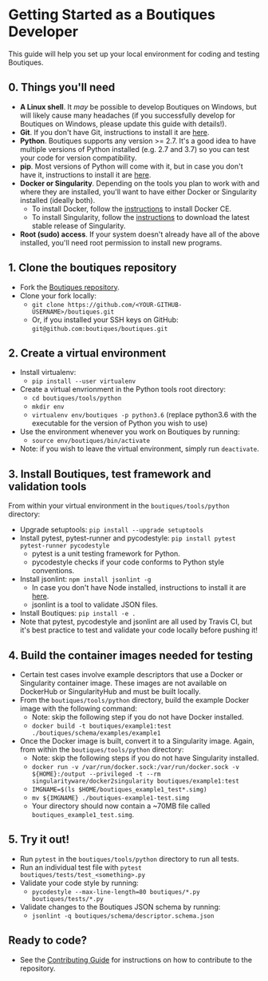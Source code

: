 # Getting Started as a Boutiques Developer

This guide will help you set up your local environment for coding and testing Boutiques.

## 0. Things you'll need
- **A Linux shell**. It _may_ be possible to develop Boutiques on Windows, but will likely cause many headaches (if you successfully develop for Boutiques on Windows, please update this guide with details!).
- **Git**. If you don't have Git, instructions to install it are [here](https://git-scm.com/download/linux).
- **Python**. Boutiques supports any version >= 2.7. It's a good idea to have multiple versions of Python installed (e.g. 2.7 and 3.7) so you can test your code for version compatibility.
- **pip**. Most versions of Python will come with it, but in case you don't have it, instructions to install it are [here](https://pip.pypa.io/en/stable/installing/).
- **Docker or Singularity**. Depending on the tools you plan to work with and where they are installed, you'll want to have either Docker or Singularity installed (ideally both).
  - To install Docker, follow the  [instructions](https://docs.docker.com/install/overview/) to install Docker CE.
  - To install Singularity, follow the [instructions](https://singularity.lbl.gov/install-linux) to download the latest stable release of Singularity.
- **Root (sudo) access**. If your system doesn't already have all of the above installed, you'll need root permission to install new programs.

## 1. Clone the boutiques repository
- Fork the [Boutiques repository](https://github.com/boutiques/boutiques).
- Clone your fork locally: 
    - `git clone https://github.com/<YOUR-GITHUB-USERNAME>/boutiques.git`
    - Or, if you installed your SSH keys on GitHub:  `git@github.com:boutiques/boutiques.git`

## 2. Create a virtual environment
- Install virtualenv:
  - `pip install --user virtualenv`
- Create a virtual envrionment in the Python tools root directory:
  - `cd boutiques/tools/python`
  - `mkdir env`
  - `virtualenv env/boutiques -p python3.6`  (replace python3.6 with the executable for the version of Python you wish to use)
- Use the environment whenever you work on Boutiques by running:
  - `source env/boutiques/bin/activate`
- Note: if you wish to leave the virtual environment, simply run `deactivate`.

## 3. Install Boutiques, test framework and validation tools
From within your virtual environment in the `boutiques/tools/python` directory:
- Upgrade setuptools: `pip install --upgrade setuptools`
- Install pytest, pytest-runner and pycodestyle: `pip install pytest pytest-runner pycodestyle`
  - pytest is a unit testing framework for Python.
  - pycodestyle checks if your code conforms to Python style conventions.
- Install jsonlint: `npm install jsonlint -g` 
  - In case you don't have Node installed, instructions to install it are [here](https://www.npmjs.com/get-npm).
  - jsonlint is a tool to validate JSON files. 
- Install Boutiques: `pip install -e .`
- Note that pytest, pycodestyle and jsonlint are all used by Travis CI, but it's best practice to test and validate your code locally before pushing it!

## 4. Build the container images needed for testing
- Certain test cases involve example descriptors that use a Docker or Singularity container image. These images are not available on DockerHub or SingularityHub and must be built locally.
- From the `boutiques/tools/python` directory, build the example Docker image with the following command:
  - Note: skip the following step if you do not have Docker installed.
  - `docker build -t boutiques/example1:test ./boutiques/schema/examples/example1`
- Once the Docker image is built, convert it to a Singularity image. Again, from within the `boutiques/tools/python` directory:
  - Note: skip the following steps if you do not have Singularity installed.
  - `docker run -v /var/run/docker.sock:/var/run/docker.sock -v ${HOME}:/output --privileged -t --rm singularityware/docker2singularity boutiques/example1:test`
  - `IMGNAME=$(ls $HOME/boutiques_example1_test*.simg)`
  - `mv ${IMGNAME} ./boutiques-example1-test.simg`
  - Your directory should now contain a ~70MB file called `boutiques_example1_test.simg`.
 
## 5. Try it out!
- Run `pytest` in the `boutiques/tools/python` directory to run all tests.
- Run an individual test file with `pytest boutiques/tests/test_<something>.py`
- Validate your code style by running:
  - `pycodestyle --max-line-length=80 boutiques/*.py boutiques/tests/*.py`
- Validate changes to the Boutiques JSON schema by running:
  - `jsonlint -q boutiques/schema/descriptor.schema.json`

## Ready to code?
- See the [Contributing Guide](https://github.com/boutiques/boutiques/blob/master/CONTRIBUTING.md) for instructions on how to contribute to the repository.

